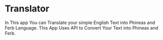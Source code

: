 # Translator
In This app You can Translate your simple English Text into Phineas and Ferb Language. This App Uses API to  Convert Your Text into Phineas and Ferb.
